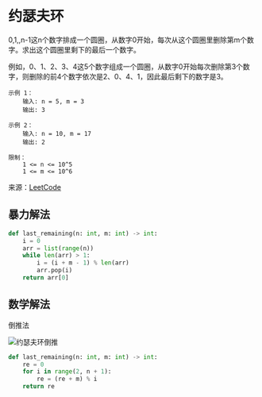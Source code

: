 # 约瑟夫环
0,1,,n-1这n个数字排成一个圆圈，从数字0开始，每次从这个圆圈里删除第m个数字。求出这个圆圈里剩下的最后一个数字。

例如，0、1、2、3、4这5个数字组成一个圆圈，从数字0开始每次删除第3个数字，则删除的前4个数字依次是2、0、4、1，因此最后剩下的数字是3。

```
示例 1：
    输入: n = 5, m = 3
    输出: 3
    
示例 2：
    输入: n = 10, m = 17
    输出: 2

限制：
    1 <= n <= 10^5
    1 <= m <= 10^6
```


来源：[LeetCode](https://leetcode-cn.com/problems/yuan-quan-zhong-zui-hou-sheng-xia-de-shu-zi-lcof)

## 暴力解法
```python
def last_remaining(n: int, m: int) -> int:
    i = 0
    arr = list(range(n))
    while len(arr) > 1:
        i = (i + m - 1) % len(arr)
        arr.pop(i)
    return arr[0]
```

## 数学解法
倒推法

![约瑟夫环倒推](https://blog.algorithm.akira.ink/images/约瑟夫环倒推.png)
```python
def last_remaining(n: int, m: int) -> int:
    re = 0
    for i in range(2, n + 1):
        re = (re + m) % i
    return re
```